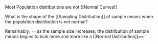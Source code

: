 Most Population distributions are not [[Normal Curves]]

What is the shape of the [[Sampling Distribution]] of sample means when the population distribution is not normal?

Remarkably, ==as the sample size increases, the distribution of sample means begins to look more and more like a [[Normal Distribution]]==

